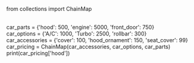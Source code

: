 from collections import ChainMap<br/><br/>

car_parts = {'hood': 500, 'engine': 5000, 'front_door': 750}<br/>
car_options = {'A/C': 1000, 'Turbo': 2500, 'rollbar': 300}<br/>
car_accessories = {'cover': 100, 'hood_ornament': 150, 'seat_cover': 99}<br/>
car_pricing = ChainMap(car_accessories, car_options, car_parts)<br/>
print(car_pricing['hood'])
<br/><br/>



